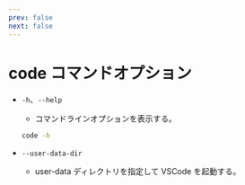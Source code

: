```yaml
---
prev: false
next: false
---
```


# code コマンドオプション

- `-h`、`--help`
  - コマンドラインオプションを表示する。

  ```sh
  code -h
  ```

- `--user-data-dir`
  - user-data ディレクトリを指定して VSCode を起動する。
